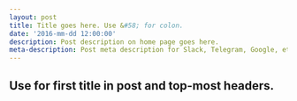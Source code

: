 ```yaml
---
layout: post
title: Title goes here. Use &#58; for colon.
date: '2016-mm-dd 12:00:00'
description: Post description on home page goes here.
meta-description: Post meta description for Slack, Telegram, Google, etc goes here.
---
```


## Use for first title in post and top-most headers.

